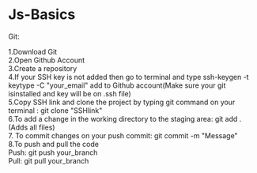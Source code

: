 # Js-Basics

Git: 

1.Download Git <br/>
2.Open Github Account <br/>
3.Create a repository <br/>
4.If your SSH key is not added then go to terminal and type ssh-keygen -t keytype -C "your_email" add to Github account(Make sure your git isinstalled and key will be on .ssh file) <br/>
5.Copy SSH link and clone the project by typing git command on your terminal : git clone "SSHlink" <br/>
6.To add a change in the working directory to the staging area: git add .(Adds all files) <br/>
7. To commit changes on your push commit: git commit -m "Message"<br/>
8.To push and pull the code <br/>
    Push: git push your_branch<br/>
    Pull: git pull your_branch<br/>
